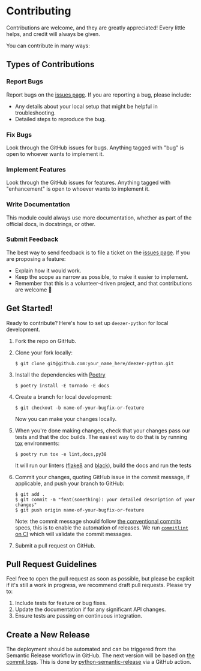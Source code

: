 # Contributing

Contributions are welcome, and they are greatly appreciated! Every little helps, and credit will always be given.

You can contribute in many ways:

## Types of Contributions

### Report Bugs

Report bugs on the [issues page]. If you are reporting a bug, please include:

-   Any details about your local setup that might be helpful in troubleshooting.
-   Detailed steps to reproduce the bug.

### Fix Bugs

Look through the GitHub issues for bugs. Anything tagged with "bug" is open to whoever wants to implement it.

### Implement Features

Look through the GitHub issues for features. Anything tagged with "enhancement" is open to whoever wants to implement it.

### Write Documentation

This module could always use more documentation, whether as part of the official docs, in docstrings, or other.

### Submit Feedback

The best way to send feedback is to file a ticket on the [issues page]. If you are proposing a feature:

-   Explain how it would work.
-   Keep the scope as narrow as possible, to make it easier to implement.
-   Remember that this is a volunteer-driven project, and that contributions are welcome 🙂

## Get Started!

Ready to contribute? Here's how to set up `deezer-python` for local development.

1.  Fork the repo on GitHub.

2.  Clone your fork locally:

        $ git clone git@github.com:your_name_here/deezer-python.git

3.  Install the dependencies with [Poetry]

        $ poetry install -E tornado -E docs

4.  Create a branch for local development:

        $ git checkout -b name-of-your-bugfix-or-feature

    Now you can make your changes locally.

5.  When you're done making changes, check that your changes pass our tests and that the doc builds. The easiest way to do that is by running [tox] environments:

        $ poetry run tox -e lint,docs,py38

    It will run our linters ([flake8] and [black]), build the docs and run the tests

6.  Commit your changes, quoting GitHub issue in the commit message, if
    applicable, and push your branch to GitHub:

        $ git add .
        $ git commit -m "feat(something): your detailed description of your changes"
        $ git push origin name-of-your-bugfix-or-feature

    Note: the commit message should follow [the conventional commits][conventional-commits] specs, this is to enable the automation of releases. We run [`commitlint` on CI][commitlint] which will validate the commit messages.

7.  Submit a pull request on GitHub.

## Pull Request Guidelines

Feel free to open the pull request as soon as possible, but please be explicit if it's still a work in progress, we recommend draft pull requests. Please try to:

1.  Include tests for feature or bug fixes.
2.  Update the documentation if for any significant API changes.
3.  Ensure tests are passing on continuous integration.

## Create a New Release

The deployment should be automated and can be triggered from the Semantic Release workflow in GitHub. The next version will be based on [the commit logs][commit-log]. This is done by [python-semantic-release] via a GitHub action.

[issues page]: https://github.com/browniebroke/deezer-python/issues
[Poetry]: https://python-poetry.org/
[tox]: http://tox.readthedocs.io/en/stable/index.html
[flake8]: http://flake8.pycqa.org/en/latest/
[black]: https://github.com/ambv/black
[conventional-commits]: https://www.conventionalcommits.org
[commitlint]: https://github.com/marketplace/actions/commit-linter
[commit-log]: https://python-semantic-release.readthedocs.io/en/latest/commit-log-parsing.html#commit-log-parsing
[python-semantic-release]: https://python-semantic-release.readthedocs.io/en/latest/index.html
